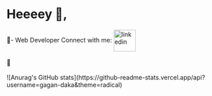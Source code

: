 <h1 >Heeeey 👋, </h1>
🌱- Web Developer
Connect with me:
<a href="www.linkedin.com/in/gagandeepdasskaur" target="blank"><img align="center" src="https://cdn.jsdelivr.net/npm/simple-icons@3.0.1/icons/linkedin.svg" alt="linkedin" height="50" width="50" /></a>
<br/>
<br/>
🚀

<br/>
<br/>
![Anurag's GitHub stats](https://github-readme-stats.vercel.app/api?username=gagan-daka&theme=radical)
<br/>


